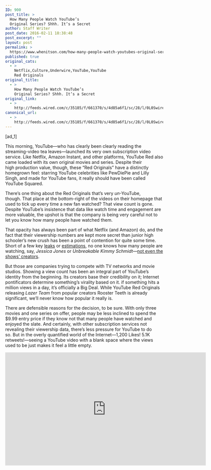 ```yaml
---
ID: 900
post_title: >
  How Many People Watch YouTube’s
  Original Series? Shhh. It’s a Secret
author: Staff Writer
post_date: 2016-02-11 18:38:48
post_excerpt: ""
layout: post
permalink: >
  https://www.whenitson.com/how-many-people-watch-youtubes-original-series-shhh-its-a-secret/
published: true
original_cats:
  - >
    Netflix,Culture,Underwire,YouTube,YouTube
    Red Originals
original_title:
  - >
    How Many People Watch YouTube’s
    Original Series? Shhh. It’s a Secret
original_link:
  - >
    http://feeds.wired.com/c/35185/f/661370/s/4d85a6f1/sc/28/l/0L0Swired0N0C20A160C0A20Cyoutube0Eview0Ecount0C/story01.htm
canonical_url:
  - >
    http://feeds.wired.com/c/35185/f/661370/s/4d85a6f1/sc/28/l/0L0Swired0N0C20A160C0A20Cyoutube0Eview0Ecount0C/story01.htm
---
```

 [ad_1]
<br><div id="start-of-content"><article class="content link-underline relative body-copy" data-js="content" itemprop="articleBody" readability="67.477208551835"><p>This morning, YouTube—who has clearly been clearly reading the streaming-video tea leaves—launched its very own subscription video service. Like Netflix, Amazon Instant, and other platforms, YouTube Red also came loaded with its own original movies and series. Despite their high production value, though, these “Red Originals” have a distinctly homegrown feel: starring YouTube celebrities like PewDiePie and Lilly Singh, and made for YouTube fans, it really should have been called YouTube Squared.</p>
<p>There’s one thing about the Red Originals that’s very <em>un</em>-YouTube, though. That place at the bottom-right of the videos on their homepage that used to tick up every time a new fan watched? That view count is gone. Despite YouTube’s insistence that data like watch time and engagement are more valuable, the upshot is that the company is being very careful not to let you know how many people have watched them.</p>
<p>That opacity has always been part of what Netflix (and Amazon) do, and the fact that their viewership numbers are kept more secret than junior high schooler’s new crush has been a point of contention for quite some time. Short of a few key <a href="http://www.hollywoodreporter.com/live-feed/nbc-exec-outs-netflix-ratings-855642" target="_blank">leaks</a> or <a href="http://variety.com/2015/digital/news/netflix-originals-viewer-data-1201480234/" target="_blank">estimations</a>, no one knows how many people are watching, say, <em>Jessica Jones</em> or <em>Unbreakable Kimmy Schmidt—</em><a href="http://www.wsj.com/articles/netflix-viewership-finally-gets-a-yardstick-1440630513" target="_blank">not even the shows’ creators</a>.</p>
<p>But those are companies trying to compete with TV networks and movie studios. Showing a view count has been an integral part of YouTube’s identity from the beginning. Its creators base their credibility on it; Internet pontificators determine something’s virality based on it. if something hits a million views in a day, it’s officially a Big Deal. While YouTube Red Originals releasing <em>Lazer Team</em> from popular creators Rooster Teeth is already significant, we’ll never know how popular it really is.</p>
<p>There are defensible reasons for the decision, to be sure. With only three movies and one series on offer, people may be less inclined to spend the $9.99 entry price if they know not that many people have watched and enjoyed the slate. And certainly, with other subscription services not revealing their viewership data, there’s less pressure for YouTube to do so. But in the overly quantified world of the Internet—1,200 Likes! 5.1K retweets!—seeing a YouTube video with a blank space where the views used to be just makes it feel a little empty.</p>
<p><iframe src="https://www.youtube.com/embed/CJbqhVWj1xg" width="640" height="360" frameborder="0" allowfullscreen="allowfullscreen"/></p>

			<a class="visually-hidden skip-to-text-link focusable bg-white" href="#start-of-content">Go Back to Top. Skip To: Start of Article.</a>

			
</article>

	</div>
<br>[ad_2]
<br><a href="http://feeds.wired.com/c/35185/f/661370/s/4d85a6f1/sc/28/l/0L0Swired0N0C20A160C0A20Cyoutube0Eview0Ecount0C/story01.htm">Source </a>
